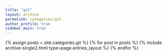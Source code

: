 ```yaml
---
title: "git"
layout: archive
permalink: categories/git
author_profile: true
sidebar_main: true
---
```



{% assign posts = site.categories.git %}
    {% for post in posts %} {% include archive-single2.html type=page.entries_layout %} 
{% endfor %}